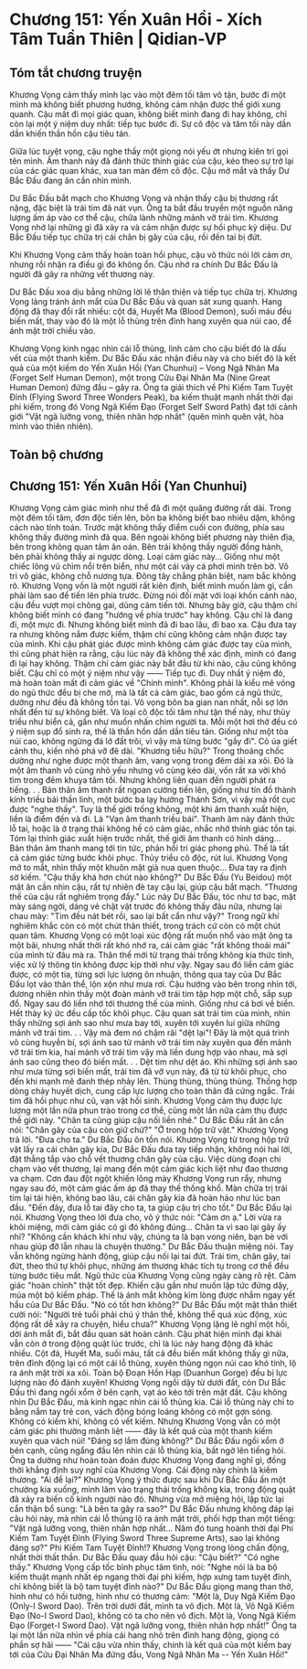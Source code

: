 # Chương 151: Yến Xuân Hồi - Xích Tâm Tuần Thiên | Qidian-VP

## Tóm tắt chương truyện

Khương Vọng cảm thấy mình lạc vào một đêm tối tăm vô tận, bước đi một mình mà không biết phương hướng, không cảm nhận được thế giới xung quanh. Cậu mất đi mọi giác quan, không biết mình đang đi hay không, chỉ còn lại một ý niệm duy nhất: tiếp tục bước đi. Sự cô độc và tăm tối này dần dần khiến thần hồn cậu tiêu tán.

Giữa lúc tuyệt vọng, cậu nghe thấy một giọng nói yếu ớt nhưng kiên trì gọi tên mình. Âm thanh này đã đánh thức thính giác của cậu, kéo theo sự trở lại của các giác quan khác, xua tan màn đêm cô độc. Cậu mở mắt và thấy Dư Bắc Đấu đang ân cần nhìn mình.

Dư Bắc Đấu bắt mạch cho Khương Vọng và nhận thấy cậu bị thương rất nặng, đặc biệt là trái tim đã nát vụn. Ông ta bắt đầu truyền một nguồn năng lượng ấm áp vào cơ thể cậu, chữa lành những mảnh vỡ trái tim. Khương Vọng nhớ lại những gì đã xảy ra và cảm nhận được sự hồi phục kỳ diệu. Dư Bắc Đấu tiếp tục chữa trị cái chân bị gãy của cậu, rồi đến tai bị đứt.

Khi Khương Vọng cảm thấy hoàn toàn hồi phục, cậu vô thức nói lời cảm ơn, nhưng rồi nhận ra điều gì đó không ổn. Cậu nhớ ra chính Dư Bắc Đấu là người đã gây ra những vết thương này.

Dư Bắc Đấu xoa dịu bằng những lời lẽ thân thiện và tiếp tục chữa trị. Khương Vọng lảng tránh ánh mắt của Dư Bắc Đấu và quan sát xung quanh. Hang động đã thay đổi rất nhiều: cột đá, Huyết Ma (Blood Demon), suối máu đều biến mất, thay vào đó là một lỗ thủng trên đỉnh hang xuyên qua núi cao, để ánh mặt trời chiếu vào.

Khương Vọng kinh ngạc nhìn cái lỗ thủng, linh cảm cho cậu biết đó là dấu vết của một thanh kiếm. Dư Bắc Đấu xác nhận điều này và cho biết đó là kết quả của một kiếm do Yến Xuân Hồi (Yan Chunhui) – Vong Ngã Nhân Ma (Forget Self Human Demon), một trong Cửu Đại Nhân Ma (Nine Great Human Demon) đứng đầu – gây ra. Ông ta giải thích về Phi Kiếm Tam Tuyệt Đỉnh (Flying Sword Three Wonders Peak), ba kiếm thuật mạnh nhất thời đại phi kiếm, trong đó Vong Ngã Kiếm Đạo (Forget Self Sword Path) đạt tới cảnh giới "Vật ngã lưỡng vong, thiên nhân hợp nhất" (quên mình quên vật, hòa mình vào thiên nhiên).

## Toàn bộ chương

## Chương 151: Yến Xuân Hồi (Yan Chunhui)

Khương Vọng cảm giác mình như thể đã đi một quãng đường rất dài.
Trong một đêm tối tăm, đơn độc tiến lên, bôn ba không biết bao nhiêu dặm, không cách nào tính toán.
Trước mặt không thấy điểm cuối con đường, phía sau không thấy đường mình đã qua.
Bên ngoài không biết phương này thiên địa, bên trong không quan tâm ân oán.
Bên trái không thấy người đồng hành, bên phải không thấy ai ngược dòng.
Loại cảm giác này...
Giống như một chiếc lông vũ chìm nổi trên biển, như một cái vảy cá phơi mình trên bờ.
Vô tri vô giác, không chỗ nương tựa. Đông tây chẳng phân biệt, nam bắc không rõ.
Khương Vọng vốn là một người rất kiên định, biết mình muốn làm gì, cần phải làm sao để tiến lên phía trước. Đừng nói đối mặt với loại khốn cảnh nào, cậu đều vượt mọi chông gai, dũng cảm tiến tới.
Nhưng bây giờ, cậu thậm chí không biết mình có đang "hướng về phía trước" hay không.
Cậu chỉ là đang đi, một mực đi.
Nhưng không biết mình đã đi bao lâu, đi bao xa.
Cậu đưa tay ra nhưng không nắm được kiếm, thậm chí cũng không cảm nhận được tay của mình.
Khi cậu phát giác được mình không cảm giác được tay của mình, thì cũng phát hiện ra rằng, cậu lúc này đã không thể xác định, mình có đang đi lại hay không. Thậm chí cảm giác này bắt đầu từ khi nào, cậu cũng không biết.
Cậu chỉ có một ý niệm như vậy ——
Tiếp tục đi.
Duy nhất ý niệm đó, mà hoàn toàn mất đi cảm giác về "Chính mình".
Không phải là kiểu mê võng do ngũ thức đều bị che mờ, mà là tất cả cảm giác, bao gồm cả ngũ thức, dường như đều đã không tồn tại.
Vô vọng bôn ba gian nan nhất, nỗi sợ lớn nhất đến từ sự không biết.
Và loại cô độc tối tăm như tận thế này, như thủy triều như biển cả, gần như muốn nhấn chìm người ta.
Mỗi một hơi thở đều có ý niệm sụp đổ sinh ra, thế là thần hồn dần dần tiêu tán. Giống như một tòa núi cao, không ngừng đá lở đất trôi, vì vậy mà từng bước "gầy đi".
Cỏ úa giết cảnh thu, kiến nhỏ phá vỡ đê dài.
"Khương tiểu hữu?"
Trong thoáng chốc dường như nghe được một thanh âm, vang vọng trong đêm dài xa xôi.
Đó là một âm thanh vô cùng nhỏ yếu nhưng vô cùng kéo dài, vốn rất xa vời khó tìm trong đêm khuya tăm tối.
Nhưng không liên quan đến người phát ra tiếng. . .
Bản thân âm thanh rất ngoan cường tiến lên, giống như tín đồ thành kính triều bái thần linh, một bước ba lạy hướng Thánh Sơn, vì vậy mà rốt cục được "nghe thấy".
Tuy là thế giới trống không, một khi âm thanh xuất hiện, liền là điểm đến và đi.
Là "Vạn âm thanh triều bái".
Thanh âm này đánh thức lỗ tai, hoặc là ở trạng thái không hề có cảm giác, nhắc nhở thính giác tồn tại.
Tóm lại thính giác xuất hiện trước nhất, thế giới âm thanh có hình dáng...
Bản thân âm thanh mang tới tin tức, phản hồi tri giác phong phú.
Thế là tất cả cảm giác từng bước khôi phục.
Thủy triều cô độc, rút lui.
Khương Vọng mở to mắt, nhìn thấy một khuôn mặt già nua quen thuộc...
Đưa tay ra định sờ kiếm.
"Cậu thấy khá hơn chút nào không?"
Dư Bắc Đấu (Yu Beidou) một mặt ân cần nhìn cậu, rất tự nhiên đè tay cậu lại, giúp cậu bắt mạch.
"Thương thế của cậu rất nghiêm trọng đấy."
Lúc này Dư Bắc Đấu, tóc như tơ bạc, mặt mày sáng ngời, dáng vẻ chật vật trước đó không thấy đâu nữa, nhưng lại chau mày: "Tim đều nát bét rồi, sao lại bất cẩn như vậy?"
Trong ngữ khí nghiêm khắc còn có một chút thân thiết, trong trách cứ còn có một chút quan tâm.
Khương Vọng có một loại xúc động rất muốn nhổ vào mặt ông ta một bãi, nhưng nhất thời rất khó nhớ ra, cái cảm giác "rất không thoải mái" của mình từ đâu mà ra.
Thân thể mới từ trạng thái trống không kia thức tỉnh, việc xử lý thông tin không được kịp thời như vậy.
Ngay sau đó liền cảm giác được, có một tia, từng sợi lực lượng ôn nhuận, thông qua tay của Dư Bắc Đấu lọt vào thân thể, lộn xộn như mưa rơi.
Cậu hướng vào bên trong nhìn tới, đương nhiên nhìn thấy một đoàn mảnh vỡ trái tim tập hợp một chỗ, sắp sụp đổ. Ngay sau đó liền nhớ tới thương thế của mình.
Giống như cá bơi về biển.
Hết thảy ký ức đều cấp tốc khôi phục.
Cậu quan sát trái tim của mình, nhìn thấy những sợi ánh sao như mưa bay tới, xuyên tới xuyên lui giữa những mảnh vỡ trái tim. . . Vậy mà đem nó chậm rãi "dệt lại"!
Đây là một quá trình vô cùng huyền bí, sợi ánh sao từ mảnh vỡ trái tim này xuyên qua đến mảnh vỡ trái tim kia, hai mảnh vỡ trái tim vậy mà liền dung hợp vào nhau, mà sợi ánh sao cũng theo đó biến mất. . .
Dệt tim như dệt áo.
Khi những sợi ánh sao như mưa từng sợi biến mất, trái tim đã vỡ vụn này, đã từ từ khôi phục, cho đến khi mạnh mẽ đanh thép nhảy lên.
Thùng thùng, thùng thùng.
Thống hợp dòng chảy huyết dịch, cung cấp lực lượng cho toàn thân đã cứng ngắc.
Trái tim đã hồi phục như cũ, vạn vật hồi sinh.
Khương Vọng cảm thụ được lực lượng một lần nữa phun trào trong cơ thể, cũng một lần nữa cảm thụ được thế giới này.
"Chân ta cũng giúp cậu nối liền nhé." Dư Bắc Đấu rất ân cần nói: "Chân gãy của cậu còn giữ chứ?"
"Ở trong hộp trữ vật." Khương Vọng trả lời.
"Đưa cho ta." Dư Bắc Đấu ôn tồn nói.
Khương Vọng từ trong hộp trữ vật lấy ra cái chân gãy kia, Dư Bắc Đấu đưa tay tiếp nhận, không nói hai lời, đặt thẳng tắp vào chỗ vết thương chân gãy của cậu.
Việc dùng đoạn chi chạm vào vết thương, lại mang đến một cảm giác kịch liệt như đao thương va chạm.
Cơn đau đột ngột khiến lông mày Khương Vọng run rẩy, nhưng ngay sau đó, một cảm giác ấm áp đã thay thế thống khổ. Màn chữa trị trái tim lại tái hiện, không bao lâu, cái chân gãy kia đã hoàn hảo như lúc ban đầu.
"Đến đây, đưa lỗ tai đây cho ta, ta giúp cậu trị cho tốt." Dư Bắc Đấu lại nói.
Khương Vọng theo lời đưa cho, vô ý thức nói: "Cảm ơn ạ."
Lời vừa ra khỏi miệng, mới cảm giác có gì đó không đúng...
Chân ta vì sao lại gãy ấy nhỉ?
"Không cần khách khí như vậy, chúng ta là bạn vong niên, bạn bè với nhau giúp đỡ lẫn nhau là chuyện thường." Dư Bắc Đấu thuận miệng nói. Tay vẫn không ngừng hành động, giúp cậu nối lại tai đứt.
Trái tim, chân gãy, tai đứt, theo thứ tự khôi phục, những ám thương khác tích tụ trong cơ thể đều từng bước tiêu mất. Ngũ thức của Khương Vọng cũng ngày càng rõ rệt.
Cảm giác "hoàn chỉnh" thật tốt đẹp.
Khiến cậu gần như muốn lập tức đứng dậy, múa một bộ kiếm pháp.
Thế là ánh mắt không kìm lòng được nhắm ngay yết hầu của Dư Bắc Đấu.
"Nó có tốt hơn không?" Dư Bắc Đấu một mặt thân thiết cười nói: "Người trẻ tuổi phải chú ý thân thể, không thể quá xúc động, xúc động rất dễ xảy ra chuyện, hiểu chưa?"
Khương Vọng lặng lẽ nghĩ một hồi, dời ánh mắt đi, bắt đầu quan sát hoàn cảnh.
Cậu phát hiện mình đại khái vẫn còn ở trong động quật lúc trước, chỉ là lúc này hang động đã khác nhiều.
Cột đá, Huyết Ma, suối máu, tất cả đều biến mất không thấy gì nữa, trên đỉnh động lại có một cái lỗ thủng, xuyên thủng ngọn núi cao khó tính, lộ ra ánh mặt trời xa xôi.
Toàn bộ Đoạn Hồn Hạp (Duanhun Gorge) đều bị lực lượng nào đó đánh xuyên!
Khương Vọng ngồi dậy từ dưới đất, còn Dư Bắc Đấu thì đang ngồi xổm ở bên cạnh, vạt áo kéo tới trên mặt đất.
Cậu không nhìn Dư Bắc Đấu, mà kinh ngạc nhìn cái lỗ thủng kia.
Cái lỗ thủng này chỉ to bằng nắm tay trẻ con, vách động bóng loáng không có một gợn sóng.
Không có kiếm khí, không có vết kiếm.
Nhưng Khương Vọng vẫn có một cảm giác phi thường mãnh liệt —— đây là kết quả của một thanh kiếm xuyên qua vách núi!
"Đáng sợ lắm đúng không?" Dư Bắc Đấu ngồi xổm ở bên cạnh, cũng ngẩng đầu lên nhìn cái lỗ thủng kia, bất ngờ lên tiếng hỏi.
Ông ta dường như hoàn toàn đoán được Khương Vọng đang nghĩ gì, đồng thời khẳng định suy nghĩ của Khương Vọng.
Cái động này chính là kiếm thương.
"Ai để lại?"
Khương Vọng ý thức được sau khi Dư Bắc Đấu ấn một chưởng kia xuống, mình lâm vào trạng thái trống không kia, trong động quật đã xảy ra biến cố kinh người nào đó.
Nhưng vừa mở miệng hỏi, lập tức lại cẩn thận bổ sung: "Là bên ta gây ra sao?"
Dư Bắc Đấu nhưng không đáp lại câu hỏi này, mà nhìn cái lỗ thủng lộ ra ánh mặt trời, phối hợp than một tiếng: "Vật ngã lưỡng vong, thiên nhân hợp nhất... Năm đó tung hoành thời đại Phi Kiếm Tam Tuyệt Đỉnh (Flying Sword Three Supreme Arts), sao lại không đáng sợ?"
Phi Kiếm Tam Tuyệt Đỉnh!?
Khương Vọng trong lòng chấn động, nhất thời thất thần.
Dư Bắc Đấu quay đầu hỏi cậu: "Cậu biết?"
"Có nghe thấy." Khương Vọng cấp tốc bình phục tâm tình, nói: "Nghe nói là ba bộ kiếm thuật mạnh nhất ép ngang thời đại phi kiếm, hợp xưng tam tuyệt đỉnh, chỉ không biết là bộ tam tuyệt đỉnh nào?"
Dư Bắc Đấu giọng mang than thở, hình như có hồi tưởng, hình như có thương cảm: "Một là, Duy Ngã Kiếm Đạo (Only-I Sword Dao). Trên trời dưới đất, mình ta vô địch. Một là, Vô Ngã Kiếm Đạo (No-I Sword Dao), không có ta cho nên vô địch. Một là, Vong Ngã Kiếm Đạo (Forget-I Sword Dao). Vật ngã lưỡng vong, thiên nhân hợp nhất!"
Ông ta lại một lần nữa nhìn về phía cái hang nhỏ trên đỉnh hang động, giọng có phần sợ hãi ——
"Cái cậu vừa nhìn thấy, chính là kết quả của một kiếm bay tới của Cửu Đại Nhân Ma đứng đầu, Vong Ngã Nhân Ma -- Yến Xuân Hồi!"